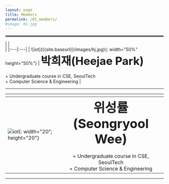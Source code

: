 ```yaml
---
layout: page
title: Members
permalink: /01_members/
#image: 01.jpg
---
```


<hr style="border:2px solid gray">
|    |  <img width=500/>  |
|:---|:---|
| ![iot]({{site.baseurl}}/images/hj.jpg){: width="50%" height="50%"} | <b><span style="font-size:250%">박희재(Heejae Park)</span></b><br><br> + Undergraduate course in CSE, SeoulTech   <br> + Computer Science & Engineering |

---------------------


| <img width=100/>   |    |
|:---|:---:|
| ![iot]({{site.baseurl}}/images/sw.jpg){: width="20"; height="20"} |  <b><span style="font-size:250%">위성률(Seongryool Wee)</span></b><br><br> + Undergraduate course in CSE, SeoulTech   <br> + Computer Science & Engineering  |

---------------------

